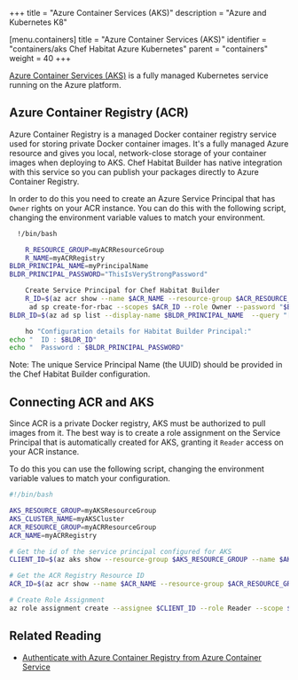 +++
title = "Azure Container Services (AKS)"
description = "Azure and Kubernetes K8"


[menu.containers]
    title = "Azure Container Services (AKS)"
    identifier = "containers/aks Chef Habitat Azure Kubernetes"
    parent = "containers"
    weight = 40
+++

[Azure Container Services (AKS)](https://azure.microsoft.com/services/container-service/)
is a fully managed Kubernetes service running on the Azure platform.

## Azure Container Registry (ACR)

Azure Container Registry is a managed Docker container registry service used for storing private Docker container images. It's a fully managed Azure resource and gives you local, network-close storage of your container images when deploying to AKS. Chef Habitat Builder has native integration with this service so you can publish your packages directly to Azure Container Registry.

In order to do this you need to create an Azure Service Principal that has `Owner` rights
on your ACR instance. You can do this with the following script, changing the environment
variable values to match your environment.

```sh
  !/bin/bash

    R_RESOURCE_GROUP=myACRResourceGroup
    R_NAME=myACRRegistry
BLDR_PRINCIPAL_NAME=myPrincipalName
BLDR_PRINCIPAL_PASSWORD="ThisIsVeryStrongPassword"

    Create Service Principal for Chef Habitat Builder
    R_ID=$(az acr show --name $ACR_NAME --resource-group $ACR_RESOURCE_GROUP --query "id" --output tsv)
     ad sp create-for-rbac --scopes $ACR_ID --role Owner --password "$BLDR_PRINCIPAL_PASSWORD" --name $BLDR_PRINCIPAL_NAME
BLDR_ID=$(az ad sp list --display-name $BLDR_PRINCIPAL_NAME  --query "[].appId" --output tsv)

    ho "Configuration details for Habitat Builder Principal:"
echo "  ID : $BLDR_ID"
echo "  Password : $BLDR_PRINCIPAL_PASSWORD"
```

Note: The unique Service Principal Name (the UUID) should be provided in the Chef Habitat Builder
configuration.

## Connecting ACR and AKS

Since ACR is a private Docker registry, AKS must be authorized to pull images from it. The best way is to create a role assignment on the Service Principal that is automatically created for AKS, granting it `Reader` access on your ACR instance.

To do this you can use the following script, changing the environment variable values to match your configuration.

```sh
#!/bin/bash

AKS_RESOURCE_GROUP=myAKSResourceGroup
AKS_CLUSTER_NAME=myAKSCluster
ACR_RESOURCE_GROUP=myACRResourceGroup
ACR_NAME=myACRRegistry

# Get the id of the service principal configured for AKS
CLIENT_ID=$(az aks show --resource-group $AKS_RESOURCE_GROUP --name $AKS_CLUSTER_NAME --query "servicePrincipalProfile.clientId" --output tsv)

# Get the ACR Registry Resource ID
ACR_ID=$(az acr show --name $ACR_NAME --resource-group $ACR_RESOURCE_GROUP --query "id" --output tsv)

# Create Role Assignment
az role assignment create --assignee $CLIENT_ID --role Reader --scope $ACR_ID
```

## Related Reading

* [Authenticate with Azure Container Registry from Azure Container Service](https://docs.microsoft.com/azure/container-registry/container-registry-auth-aks#grant-aks-access-to-acr)
